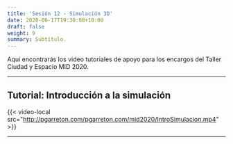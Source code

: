 ```yaml
---
title: 'Sesión 12 - Simulación 3D'
date: 2020-06-17T19:30:08+10:00
draft: false
weight: 9
summary: Subtítulo.
---
```


Aquí encontrarás los video tutoriales de apoyo para los encargos del Taller Ciudad y Espacio MID 2020. 

---

## Tutorial: Introducción a la simulación

{{< video-local src="http://pgarreton.com/pgarreton.com/mid2020/IntroSimulacion.mp4" >}}

---
